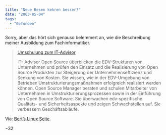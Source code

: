 ```yaml
---
title: "Neue Besen kehren besser?"
date: "2003-05-04"
tags:
  - "Gefunden"
---
```


Sorry, aber das hört sich genauso belemmert an, wie die Beschreibung meiner Ausbildung zum Fachinformatiker.

> [Umschulung zum IT-Advisor](http://www.itc-putbus.de/seiten/it-advisor.htm "Umschulung zum IT-Advisor")
>
> IT- Advisor Open Source überblicken die EDV-Strukturen von Unternehmen und prüfen den Einsatz und die Realisierung von Open Source Produkten zur Steigerung der Unternehmenseffizienz und Senkung von Kosten. Sie wissen, wie in der EDV-Umgebung von Betrieben Umstrukturierungsmaßnahmen erfolgreich realisiert werden können. Open Source Manager beraten und schulen Mitarbeiter von Unternehmen in Umstrukturierungsprozessen sowie in der Einführung von Open Source Software. Sie überwachen edv-spezifische Qualitäts- und Sicherheitsaspekte und zeigen Schwachstellen auf. Sie verbessern Geschäftsabläufe.

Via: [Bert’s Linux Seite](http://www.berts-linux.de/modules.php?name=News&file=article&sid=147 "berts-linux.de").

−32
